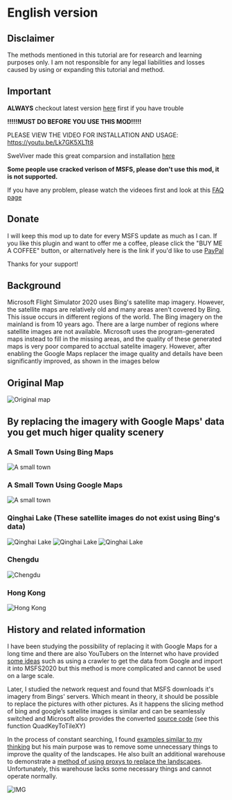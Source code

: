 # English version

## Disclaimer

The methods mentioned in this tutorial are for research and learning purposes only. I am not responsible for any legal liabilities and losses caused by using or expanding this tutorial and method.

## Important
**ALWAYS** checkout latest version [here](https://github.com/derekhe/msfs2020-google-map/releases) first if you have trouble

**!!!!!MUST DO BEFORE YOU USE THIS MOD!!!!!**

PLEASE VIEW THE VIDEO FOR INSTALLATION AND USAGE: https://youtu.be/Lk7GK5XLTt8

SweViver made this great comparsion and installation [here](https://www.youtube.com/watch?v=E11XsrBdzcg)

**Some people use cracked verison of MSFS, please don't use this mod, it is not supported.**

If you have any problem, please watch the videoes first and look at this [FAQ page](https://github.com/derekhe/msfs2020-google-map/wiki/FAQ)

## Donate
I will keep this mod up to date for every MSFS update as much as I can. If you like this plugin and want to offer me a coffee, please click the "BUY ME A COFFEE" button, or alternatively here is the link if you'd like to use [PayPal](https://paypal.me/siconghe?country.x=C2&locale.x=en_US)

Thanks for your support! 

## Background

Microsoft Flight Simulator 2020 uses Bing's satellite map imagery. However, the satellite maps are relatively old and many areas aren't covered by Bing. This issue occurs in different regions of the world. The Bing imagery on the mainland is from 10 years ago. There are a large number of regions where satellite images are not available. Microsoft uses the program-generated maps instead to fill in the missing areas, and the quality of these generated maps is very poor compared to acctual satelite imagery. However, after enabling the Google Maps replacer the image quality and details have been significantly improved, as shown in the images below

## Original Map
![Original map](./doc/compare-1.jpg)

## By replacing the imagery with Google Maps' data you get much higer quality scenery

### A Small Town Using Bing Maps
![A small town](./doc/compare-2.jpg)
### A Small Town Using Google Maps
![A small town](./doc/compare-3.png)

### Qinghai Lake (These satellite images do not exist using Bing's data)

![Qinghai Lake](./doc/lake.jpg)
![Qinghai Lake](./doc/lake-2.jpg)
![Qinghai Lake](./doc/lake-3.jpg)

### Chengdu

![Chengdu](./doc/chengdu.png)

### Hong Kong

![Hong Kong](./doc/hongkong.jpg)


## History and related information

I have been studying the possibility of replacing it with Google Maps for a long time and there are also YouTubers on the Internet who have provided [some ideas](https://flightsim.to/file/4074/google-earth-decoder-optimisation-tools?__cf_chl_jschl_tk__=pmd_2902fb008a3441de2f812b093625596ad796f737-1628304162-0-gqNtZGzNAk2jcnBszQjO) such as using a crawler to get the data from Google and import it into MSFS2020 but this method is more complicated and cannot be used on a large scale.

Later, I studied the network request and found that MSFS downloads it's imagery from Bings' servers. Which meant in theory, it should be possible to replace the pictures with other pictures. As it happens the slicing method of bing and google’s satellite images is similar and can be seamlessly switched and Microsoft also provides the converted [source code](https://docs.microsoft.com/en-us/bingmaps/articles/bing-maps-tile-system) (see this function QuadKeyToTileXY)

In the process of constant searching, I found [examples similar to my thinking](https://github.com/muumimorko/MSFS2020_CGLTools/issues/2#issuecomment-762232597) but his main purpose was to remove some unnecessary things to improve the quality of the landscapes. He also built an additional warehouse to demonstrate a [method of using proxys to replace the landscapes](https://github.com/muumimorko/MSFS2020_Proxy). Unfortunately, this warehouse lacks some necessary things and cannot operate normally.

![IMG](https://user-images.githubusercontent.com/9518369/104909810-173dfb00-5991-11eb-8e17-4063deb7ab8f.jpg)
